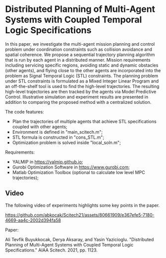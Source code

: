 # Distributed Planning of Multi-Agent Systems with Coupled Temporal Logic Specifications

In this paper, we investigate the multi-agent mission planning and control problem under
coordination constraints such as collision avoidance and spatial coherence. We propose a
sequential trajectory planning algorithm that is run by each agent in a distributed manner.
Mission requirements including servicing specific regions, avoiding static and dynamic obstacles
(other agents), and flying close to the other agents are incorporated into the problem as
Signal Temporal Logic (STL) constraints. The planning problem under STL constraints is
formulated as a Mixed Integer Linear Program and an off-the-shelf tool is used to find the
high-level trajectories. The resulting high-level trajectories are then tracked by the agents
via Model Predictive Control. Illustrative simulation and experiment results are presented in
addition to comparing the proposed method with a centralized solution.

The code features:
<ul type="square">
<!-- li><code>todo</code> </li -->
    <li>Plan the trajectories of multiple agents that achieve STL specifications coupled with other agents;</li>
    <li>Environment is defined in "main_scitech.m";</li>
    <li>STL formula is constructed in "cons_STL.m";</li>
    <li>Optimization problem is solved inside "local_soln.m";</li>
</ul>

Requirements:
<ul type="square">
<!-- li><code>todo</code> </li -->
    <li>YALMIP in <a href="https://yalmip.github.io" target="_blank">https://yalmip.github.io</a>;</li>
    <li>Gurobi Optimization Software in <a href="https://www.gurobi.com" target="_blank">https://www.gurobi.com</a>;</li>
    <li>Matlab Optimization Toolbox (optional to calculate low level MPC trajectories);</li>
</ul>

## Video
The following video of experiments highlights some key points in the paper.

https://github.com/abkocak/Scitech21/assets/80661909/e367efe5-7180-4669-aa4c-2002d394fa58


Paper:

Ali Tevfik Buyukkocak, Derya Aksaray, and Yasin Yazicioglu. "Distributed Planning of Multi-Agent Systems with Coupled Temporal Logic Specifications." AIAA Scitech. 2021, pp. 1123.

